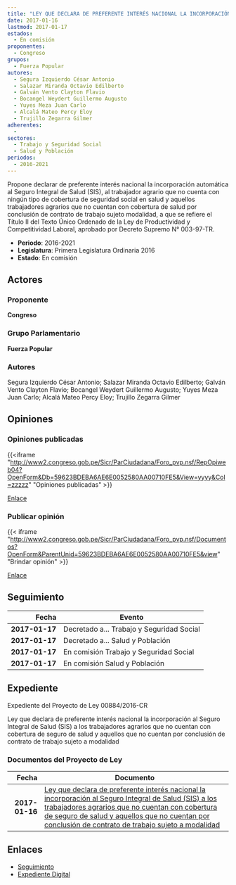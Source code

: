 ```yaml
---
title: "LEY QUE DECLARA DE PREFERENTE INTERÉS NACIONAL LA INCORPORACIÓN AL SIS A LOS TRABAJADORES AGRARIOS QUE NO CUENTAN CON COBERTURA DE SALUD"
date: 2017-01-16
lastmod: 2017-01-17
estados: 
  - En comisión
proponentes: 
  - Congreso
grupos: 
  - Fuerza Popular
autores: 
  - Segura Izquierdo César Antonio
  - Salazar Miranda Octavio Edilberto
  - Galván Vento Clayton Flavio
  - Bocangel Weydert Guillermo Augusto
  - Yuyes Meza Juan Carlo
  - Alcalá Mateo Percy Eloy
  - Trujillo Zegarra Gilmer
adherentes: 
  - 
sectores: 
  - Trabajo y Seguridad Social
  - Salud y Población
periodos: 
  - 2016-2021
---
```


Propone declarar de preferente interés nacional la incorporación automática al Seguro Integral de Salud (SIS), al trabajador agrario que no cuenta con ningún tipo de cobertura de seguridad social en salud y aquellos trabajadores agrarios que no cuentan con cobertura de salud por conclusión de contrato de trabajo sujeto modalidad, a que se refiere el Título II del Texto Único Ordenado de la Ley de Productividad y Competitividad Laboral, aprobado por Decreto Supremo N° 003-97-TR.

- **Periodo**: 2016-2021
- **Legislatura**: Primera Legislatura Ordinaria 2016
- **Estado**: En comisión

## Actores

### Proponente

**Congreso**

### Grupo Parlamentario

**Fuerza Popular**

### Autores

Segura Izquierdo César Antonio; Salazar Miranda Octavio Edilberto; Galván Vento Clayton Flavio; Bocangel Weydert Guillermo Augusto; Yuyes Meza Juan Carlo; Alcalá Mateo Percy Eloy; Trujillo Zegarra Gilmer


## Opiniones

### Opiniones publicadas

{{<iframe "http://www2.congreso.gob.pe/Sicr/ParCiudadana/Foro_pvp.nsf/RepOpiweb04?OpenForm&Db=59623BDEBA6AE6E0052580AA00710FE5&View=yyyy&Col=zzzzz" "Opiniones publicadas" >}}

[Enlace](http://www2.congreso.gob.pe/Sicr/ParCiudadana/Foro_pvp.nsf/RepOpiweb04?OpenForm&Db=59623BDEBA6AE6E0052580AA00710FE5&View=yyyy&Col=zzzzz)
### Publicar opinión

{{< iframe "http://www2.congreso.gob.pe/Sicr/ParCiudadana/Foro_pvp.nsf/Documentos?OpenForm&ParentUnid=59623BDEBA6AE6E0052580AA00710FE5&view" "Brindar opinión" >}}

[Enlace](http://www2.congreso.gob.pe/Sicr/ParCiudadana/Foro_pvp.nsf/Documentos?OpenForm&ParentUnid=59623BDEBA6AE6E0052580AA00710FE5&view)

## Seguimiento

| Fecha | Evento |
|------:|--------|
| **2017-01-17** | Decretado a... Trabajo y Seguridad Social|
| **2017-01-17** | Decretado a... Salud y Población|
| **2017-01-17** | En comisión Trabajo y Seguridad Social|
| **2017-01-17** | En comisión Salud y Población|


## Expediente

Expediente del Proyecto de Ley 00884/2016-CR

Ley que declara de preferente interés nacional la incorporación al Seguro Integral de Salud (SIS) a los trabajadores agrarios que no cuentan con cobertura de seguro de salud y aquellos que no cuentan por conclusión de contrato de trabajo sujeto a modalidad


### Documentos del Proyecto de Ley

| Fecha | Documento |
|------:|--------|
| **2017-01-16** | [Ley que declara de preferente interés nacional la incorporación al Seguro Integral de Salud (SIS) a los trabajadores agrarios que no cuentan con cobertura de seguro de salud y aquellos que no cuentan por conclusión de contrato de trabajo sujeto a modalidad](http://www.leyes.congreso.gob.pe/Documentos/2016_2021/Proyectos_de_Ley_y_de_Resoluciones_Legislativas/PL0088420170116.pdf) |

## Enlaces 

- [Seguimiento](http://www2.congreso.gob.pehttp://www2.congreso.gob.pe/Sicr/TraDocEstProc/CLProLey2016.nsf/f7fff46988ca05b1052578e100829cc7/5586e468e862c82d052580aa006acbce?OpenDocument)
- [Expediente Digital](http://www2.congreso.gob.pehttp://www2.congreso.gob.pe/Sicr/TraDocEstProc/CLProLey2016.nsf/f7fff46988ca05b1052578e100829cc7/5586e468e862c82d052580aa006acbce?OpenDocument&Click=05257FB7005EB655.eb71d0cf91d8294e05256cdf006b5706/$Body/0.1C6C)
